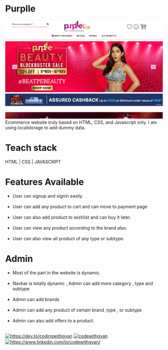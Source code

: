# Purplle
<img  width="600" src="./image/purplle.png"/>
Ecommerce website truly based on HTML, CSS, and Javascript only.
I am using localstorage to add dummy data.

# Teach stack
  HTML | CSS | JAVASCRIPT
  
# Features Available
<ul>
<li>User can signup and signin easily.</li><br>
<li>User can add any product to cart and can move to payment page</li><br>
<li>User can also add product to wishlist and can buy it later.</li><br>
<li>User can view any product according to the brand also.</li><br>
<li>User can also view all product of any type or subtype.</li>
</ul>

# Admin
<ul>
<li>Most of the part in the website is dynamic.</li><br/>
<li>Navbar is totally dynamic , Admin can add more category , type and subtype</li><br/>
<li>Admin can add brands</li><br/>
<li>Admin can add any product of certain brand ,type , or subtype</li><br/>
<li>Admin can also add offers to a product.</li><br/>
</ul>

<p align="left">
<a href="https://dev.to/codingwithgyan" target="blank"><img align="center" src="https://raw.githubusercontent.com/rahuldkjain/github-profile-readme-generator/master/src/images/icons/Social/devto.svg" alt="https://dev.to/codingwithgyan" height="30" width="40" /></a>
<a href="https://twitter.com/codewithgyan" target="blank"><img align="center" src="https://raw.githubusercontent.com/rahuldkjain/github-profile-readme-generator/master/src/images/icons/Social/twitter.svg" alt="codewithgyan" height="30" width="40" /></a>
<a href="https://www.linkedin.com/in/codewithgyan/" target="blank"><img align="center" src="https://raw.githubusercontent.com/rahuldkjain/github-profile-readme-generator/master/src/images/icons/Social/linked-in-alt.svg" alt="https://www.linkedin.com/in/codewithgyan/" height="30" width="40" /></a>
</p>  
